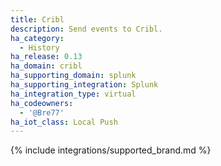 ```yaml
---
title: Cribl
description: Send events to Cribl.
ha_category:
  - History
ha_release: 0.13
ha_domain: cribl
ha_supporting_domain: splunk
ha_supporting_integration: Splunk
ha_integration_type: virtual
ha_codeowners:
  - '@Bre77'
ha_iot_class: Local Push
---
```


{% include integrations/supported_brand.md %}
